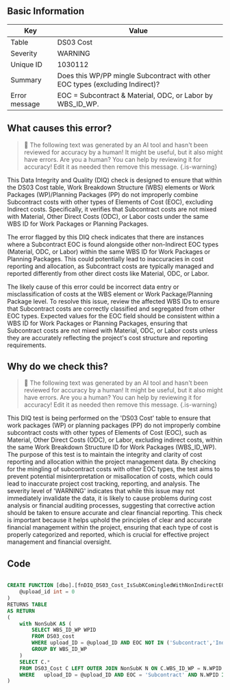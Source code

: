 ## Basic Information
| Key         | Value          |
|-------------|----------------|
| Table       | DS03 Cost |
| Severity    | WARNING |
| Unique ID   | 1030112   |
| Summary     | Does this WP/PP mingle Subcontract with other EOC types (excluding Indirect)? |
| Error message | EOC = Subcontract & Material, ODC, or Labor by WBS_ID_WP. |

## What causes this error?

> :robot: The following text was generated by an AI tool and hasn't been reviewed for accuracy by a human! It might be useful, but it also might have errors. Are you a human? You can help by reviewing it for accuracy! Edit it as needed then remove this message.
{.is-warning}

This Data Integrity and Quality (DIQ) check is designed to ensure that within the DS03 Cost table, Work Breakdown Structure (WBS) elements or Work Packages (WP)/Planning Packages (PP) do not improperly combine Subcontract costs with other types of Elements of Cost (EOC), excluding Indirect costs. Specifically, it verifies that Subcontract costs are not mixed with Material, Other Direct Costs (ODC), or Labor costs under the same WBS ID for Work Packages or Planning Packages.

The error flagged by this DIQ check indicates that there are instances where a Subcontract EOC is found alongside other non-Indirect EOC types (Material, ODC, or Labor) within the same WBS ID for Work Packages or Planning Packages. This could potentially lead to inaccuracies in cost reporting and allocation, as Subcontract costs are typically managed and reported differently from other direct costs like Material, ODC, or Labor.

The likely cause of this error could be incorrect data entry or misclassification of costs at the WBS element or Work Package/Planning Package level. To resolve this issue, review the affected WBS IDs to ensure that Subcontract costs are correctly classified and segregated from other EOC types. Expected values for the EOC field should be consistent within a WBS ID for Work Packages or Planning Packages, ensuring that Subcontract costs are not mixed with Material, ODC, or Labor costs unless they are accurately reflecting the project's cost structure and reporting requirements.
## Why do we check this?

> :robot: The following text was generated by an AI tool and hasn't been reviewed for accuracy by a human! It might be useful, but it also might have errors. Are you a human? You can help by reviewing it for accuracy! Edit it as needed then remove this message.
{.is-warning}

This DIQ test is being performed on the 'DS03 Cost' table to ensure that work packages (WP) or planning packages (PP) do not improperly combine subcontract costs with other types of Elements of Cost (EOC), such as Material, Other Direct Costs (ODC), or Labor, excluding indirect costs, within the same Work Breakdown Structure ID for Work Packages (WBS_ID_WP). The purpose of this test is to maintain the integrity and clarity of cost reporting and allocation within the project management data. By checking for the mingling of subcontract costs with other EOC types, the test aims to prevent potential misinterpretation or misallocation of costs, which could lead to inaccurate project cost tracking, reporting, and analysis. The severity level of 'WARNING' indicates that while this issue may not immediately invalidate the data, it is likely to cause problems during cost analysis or financial auditing processes, suggesting that corrective action should be taken to ensure accurate and clear financial reporting. This check is important because it helps uphold the principles of clear and accurate financial management within the project, ensuring that each type of cost is properly categorized and reported, which is crucial for effective project management and financial oversight.
## Code

```sql

CREATE FUNCTION [dbo].[fnDIQ_DS03_Cost_IsSubKComingledWithNonIndirectEOCs] (
	@upload_id int = 0
)
RETURNS TABLE
AS RETURN
(
	with NonSubK AS (
		SELECT WBS_ID_WP WPID
		FROM DS03_cost
		WHERE upload_ID = @upload_ID AND EOC NOT IN ('Subcontract','Indirect') AND TRIM(ISNULL(WBS_ID_WP,'')) <> ''
		GROUP BY WBS_ID_WP
	)
	SELECT C.* 
	FROM DS03_Cost C LEFT OUTER JOIN NonSubK N ON C.WBS_ID_WP = N.WPID
	WHERE	upload_ID = @upload_ID AND EOC = 'Subcontract' AND N.WPID IS NOT NULL
)
```
